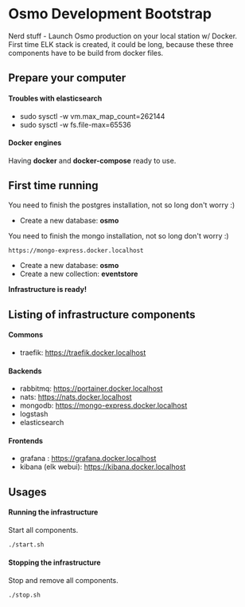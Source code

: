 # Osmo Development Bootstrap

Nerd stuff - Launch Osmo production on your local station w/ Docker.  
First time ELK stack is created, it could be long, because these three components have to be build from docker files.

## Prepare your computer

#### Troubles with elasticsearch

- sudo sysctl -w vm.max_map_count=262144
- sudo sysctl -w fs.file-max=65536

#### Docker engines

Having __docker__ and __docker-compose__ ready to use.

## First time running

You need to finish the postgres installation, not so long don't worry :)

- Create a new database: __osmo__

You need to finish the mongo installation, not so long don't worry :)

```sh
https://mongo-express.docker.localhost
```

- Create a new database: __osmo__
- Create a new collection: __eventstore__

__Infrastructure is ready!__

## Listing of infrastructure components

#### Commons

- traefik: https://traefik.docker.localhost

#### Backends

- rabbitmq: https://portainer.docker.localhost
- nats: https://nats.docker.localhost
- mongodb: https://mongo-express.docker.localhost
- logstash
- elasticsearch

#### Frontends

- grafana : https://grafana.docker.localhost
- kibana (elk webui): https://kibana.docker.localhost

## Usages

#### Running the infrastructure
Start all components.

```sh
./start.sh
```

#### Stopping the infrastructure
Stop and remove all components.

```sh
./stop.sh
```
